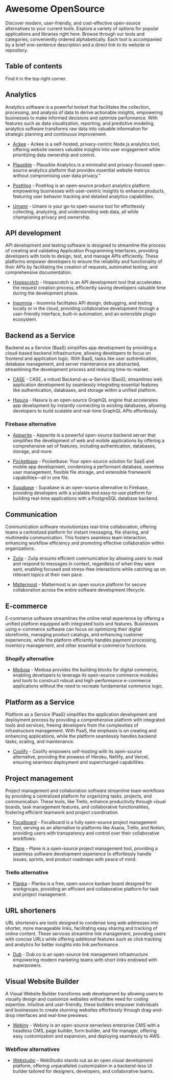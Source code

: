 # Awesome OpenSource

Discover modern, user-friendly, and cost-effective open-source alternatives to your current tools. Explore a variety of options for popular applications and libraries right here. Browse through our tools and categories, conveniently ordered alphabetically. Each tool is accompanied by a brief one-sentence description and a direct link to its website or repository.
 
## Table of contents

Find it in the top right corner.

## Analytics

Analytics software is a powerful toolset that facilitates the collection, processing, and analysis of data to derive actionable insights, empowering businesses to make informed decisions and optimize performance. With features such as data visualization, reporting, and predictive modeling, analytics software transforms raw data into valuable information for strategic planning and continuous improvement.

- [Ackee](https://ackee.electerious.com/) - Ackee is a self-hosted, privacy-centric Node.js analytics tool, offering website owners valuable insights into user engagement while prioritizing data ownership and control.

- [Plausible](https://plausible.io/) - Plausible Analytics is a minimalist and privacy-focused open-source analytics platform that provides essential website metrics without compromising user data privacy."

- [PostHog](https://posthog.com/) - PostHog is an open-source product analytics platform empowering businesses with user-centric insights to enhance products, featuring user behavior tracking and detailed analytics capabilities.

- [Umami](https://umami.is/) - Umami is your go-to open-source tool for effortlessly collecting, analyzing, and understanding web data, all while championing privacy and ownership.

## API development

API development and testing software is designed to streamline the process of creating and validating Application Programming Interfaces, providing developers with tools to design, test, and manage APIs efficiently. These platforms empower developers to ensure the reliability and functionality of their APIs by facilitating the creation of requests, automated testing, and comprehensive documentation.

- [Hoppscotch](https://hoppscotch.io/) - Hoppscotch is an API development tool that accelerates the request creation process, efficiently saving developers valuable time during the development phase.

- [Insomnia](https://insomnia.rest/) - Insomnia facilitates API design, debugging, and testing locally or in the cloud, providing collaborative development through a user-friendly interface, built-in automation, and an extensible plugin ecosystem.

## Backend as a Service

Backend as a Service (BaaS) simplifies app development by providing a cloud-based backend infrastructure, allowing developers to focus on frontend and application logic. With BaaS, tasks like user authentication, database management, and server maintenance are abstracted, streamlining the development process and reducing time-to-market.

- [CASE](https://case.app/) - CASE, a robust Backend-as-a-Service (BaaS), streamlines web application development by seamlessly integrating essential features like authentication, databases, and storage within a unified platform.
  
- [Hasura](https://hasura.io/) - Hasura is an open-source GraphQL engine that accelerates app development by instantly connecting to existing databases, allowing developers to build scalable and real-time GraphQL APIs effortlessly.

### Firebase alternative

- [Appwrite](https://appwrite.io/) - Appwrite is a powerful open-source backend server that simplifies the development of web and mobile applications by offering a comprehensive set of features, including authentication, databases, storage, and more.

- [Pocketbase](https://pocketbase.io/) - Pocketbase: Your open-source solution for SaaS and mobile app development, condensing a performant database, seamless user management, flexible file storage, and extensible framework capabilities—all in one file.

- [Supabase](https://supabase.com/) - Supabase is an open-source alternative to Firebase, providing developers with a scalable and easy-to-use platform for building real-time applications with a PostgreSQL database backend.

## Communication

Communication software revolutionizes real-time collaboration, offering teams a centralized platform for instant messaging, file sharing, and multimedia communication. This fosters seamless team interaction, enhancing workflow efficiency and promoting effective collaboration within organizations.

- [Zulip](https://zulip.com/) - Zulip ensures efficient communication by allowing users to read and respond to messages in context, regardless of when they were sent, enabling focused and stress-free interactions while catching up on relevant topics at their own pace.

- [Mattermost](https://mattermost.com/) - Mattermost is an open source platform for secure collaboration across the entire software development lifecycle.



## E-commerce

E-commerce software streamlines the online retail experience by offering a unified platform equipped with integrated tools and features. Businesses using e-commerce software can focus on optimizing their digital storefronts, managing product catalogs, and enhancing customer experiences, while the platform efficiently handles payment processing, inventory management, and other essential e-commerce functions.

### Shopify alternative

- [Medusa](https://medusajs.com/) - Medusa provides the building blocks for digital commerce, enabling developers to leverage its open-source commerce modules and tools to construct robust and high-performance e-commerce applications without the need to recreate fundamental commerce logic.

## Platform as a Service

Platform as a Service (PaaS) simplifies the application development and deployment process by providing a comprehensive platform with integrated tools and services, freeing developers from the complexities of infrastructure management. With PaaS, the emphasis is on creating and enhancing applications, while the platform seamlessly handles backend tasks, scaling, and maintenance.

- [Coolify](https://coolify.io/) - Coolify empowers self-hosting with its open-source alternative, providing the prowess of Heroku, Netlify, and Vercel, ensuring seamless deployment and supercharged capabilities.

## Project management

Project management and collaboration software streamline team workflows by providing a centralized platform for organizing tasks, projects, and communication. These tools, like Trello, enhance productivity through visual boards, task management features, and collaborative functionalities, fostering efficient teamwork and project coordination.

- [Focalboard](https://www.focalboard.com/) - Focalboard is a fully open-source project management tool, serving as an alternative to platforms like Asana, Trello, and Notion, providing users with transparency and control over their collaborative workflows.

- [Plane](https://plane.so/) - Plane is a open-source project management tool, providing a seamless software development experience to effortlessly handle issues, sprints, and product roadmaps with peace of mind.

### Trello alternative 

- [Planka](https://planka.app/) - Planka is a free, open-source kanban board designed for workgroups, providing an efficient and collaborative platform for task and project management.

## URL shorteners

URL shorteners are tools designed to condense long web addresses into shorter, more manageable links, facilitating easy sharing and tracking of online content. These services streamline link management, providing users with concise URLs while offering additional features such as click tracking and analytics for better insights into link performance.

- [Dub](https://dub.co/) - Dub.co is an open-source link management infrastructure empowering modern marketing teams with short links endowed with superpowers.

## Visual Website Builder

A Visual Website Builder transforms web development by allowing users to visually design and customize websites without the need for coding expertise. Intuitive and user-friendly, these builders empower individuals and businesses to create stunning websites effortlessly through drag-and-drop interfaces and real-time previews.

- [Webiny](https://www.webiny.com/) - Webiny is an open-source serverless enterprise CMS with a headless CMS, page builder, form builder, and file manager, offering easy customization and expansion, and deploying seamlessly to AWS.

### Webflow alternatives

- [Webstudio](https://webstudio.is/) - WebStudio stands out as an open visual development platform, offering unparalleled customization in a backend-less UI builder tailored for designers, developers, and collaborative teams.

